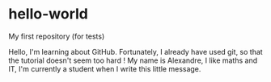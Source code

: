 # hello-world
My first repository (for tests)

Hello, I'm learning about GitHub. Fortunately, I already have used git, so that the tutorial doesn't seem too hard ! My name is Alexandre, I like maths and IT, I'm currently a student when I write this little message.
